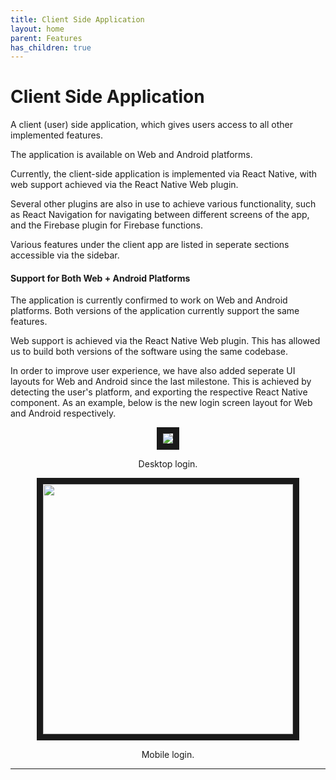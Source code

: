 ```yaml
---
title: Client Side Application
layout: home
parent: Features
has_children: true
---
```

# Client Side Application

A client (user) side application, which gives users access to all other implemented features.  
  
The application is available on Web and Android platforms.  
  
Currently, the client-side application is implemented via React Native, with web support achieved via the React Native Web plugin.  
  
Several other plugins are also in use to achieve various functionality, such as React Navigation for navigating between different screens of the app, and the Firebase plugin for Firebase functions.  

Various features under the client app are listed in seperate sections accessible via the sidebar.
  
#### Support for Both Web + Android Platforms

The application is currently confirmed to work on Web and Android platforms. Both versions of the application currently support the same features.  

Web support is achieved via the React Native Web plugin. This has allowed us to build both versions of the software using the same codebase.  

In order to improve user experience, we have also added seperate UI layouts for Web and Android since the last milestone. This is achieved by detecting the user's platform, and exporting the respective React Native component. As an example, below is the new login screen layout for Web and Android respectively.

  
<p align="center">
<img src="https://github.com/user-attachments/assets/f18f76f2-40c7-4202-81f4-b7f1e7776aef" border="10"/>  
</p>
<p align="center">
Desktop login.  
</p>  
  
<p align="center">
<img src="https://github.com/user-attachments/assets/7af897ee-5fdc-4f4f-9b4f-1fb935851bb6=500x1000" border="10"  width="400"/>  
</p>
<p align="center">
Mobile login.  
</p>


----

[Just the Docs]: https://just-the-docs.github.io/just-the-docs/
[GitHub Pages]: https://docs.github.com/en/pages
[README]: https://github.com/just-the-docs/just-the-docs-template/blob/main/README.md
[Jekyll]: https://jekyllrb.com
[GitHub Pages / Actions workflow]: https://github.blog/changelog/2022-07-27-github-pages-custom-github-actions-workflows-beta/
[use this template]: https://github.com/just-the-docs/just-the-docs-template/generate
